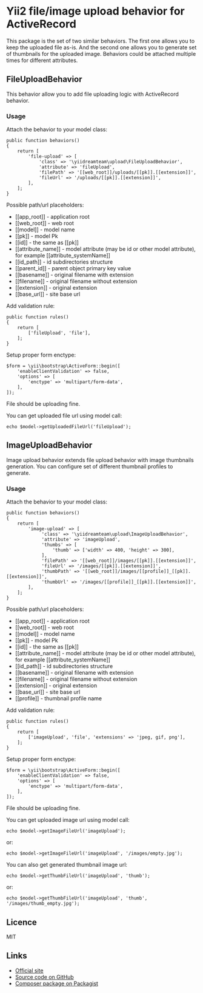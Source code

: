 # Yii2 file/image upload behavior for ActiveRecord #
 
This package is the set of two similar behaviors. The first one allows you to keep the uploaded file as-is.
 And the second one allows you to generate set of thumbnails for the uploaded image. Behaviors could be attached
 multiple times for different attributes.
 
## FileUploadBehavior ##

This behavior allow you to add file uploading logic with ActiveRecord behavior.

### Usage ###
Attach the behavior to your model class:

    public function behaviors()
    {
        return [
            'file-upload' => [
                'class' => '\yiidreamteam\upload\FileUploadBehavior',
                'attribute' => 'fileUpload',
                'filePath' => '[[web_root]]/uploads/[[pk]].[[extension]]',
                'fileUrl' => '/uploads/[[pk]].[[extension]]',
            ],
        ];
    }
    
Possible path/url placeholders:

 * [[app_root]] - application root
 * [[web_root]] - web root
 * [[model]] - model name
 * [[pk]] - model Pk
 * [[id]] - the same as [[pk]]
 * [[attribute_name]] - model attribute (may be id or other model attribute), for example [[attribute_systemName]]
 * [[id_path]] - id subdirectories structure
 * [[parent_id]] - parent object primary key value
 * [[basename]] - original filename with extension
 * [[filename]] - original filename without extension
 * [[extension]] - original extension
 * [[base_url]] - site base url
    
Add validation rule:

    public function rules()
    {
        return [
            ['fileUpload', 'file'],   
        ];
    }
    
Setup proper form enctype:

    $form = \yii\bootstrap\ActiveForm::begin([
        'enableClientValidation' => false,
        'options' => [
            'enctype' => 'multipart/form-data',
        ],
    ]);
    
File should be uploading fine.

You can get uploaded file url using model call:

    echo $model->getUploadedFileUrl('fileUpload');

## ImageUploadBehavior ##

Image upload behavior extends file upload behavior with image thumbnails generation.
You can configure set of different thumbnail profiles to generate.

### Usage ###
Attach the behavior to your model class:

    public function behaviors()
    {
        return [
            'image-upload' => [
                 'class' => '\yiidreamteam\upload\ImageUploadBehavior',
                 'attribute' => 'imageUpload',
                 'thumbs' => [
                     'thumb' => ['width' => 400, 'height' => 300],
                 ],
                 'filePath' => '[[web_root]]/images/[[pk]].[[extension]]',
                 'fileUrl' => '/images/[[pk]].[[extension]]',
                 'thumbPath' => '[[web_root]]/images/[[profile]]_[[pk]].[[extension]]',
                 'thumbUrl' => '/images/[[profile]]_[[pk]].[[extension]]',
            ],
        ];
    }
    
Possible path/url placeholders:

 * [[app_root]] - application root
 * [[web_root]] - web root
 * [[model]] - model name
 * [[pk]] - model Pk
 * [[id]] - the same as [[pk]]
 * [[attribute_name]] - model attribute (may be id or other model attribute), for example [[attribute_systemName]]
 * [[id_path]] - id subdirectories structure
 * [[basename]] - original filename with extension
 * [[filename]] - original filename without extension
 * [[extension]] - original extension
 * [[base_url]] - site base url
 * [[profile]] - thumbnail profile name
    
Add validation rule:

    public function rules()
    {
        return [
            ['imageUpload', 'file', 'extensions' => 'jpeg, gif, png'],   
        ];
    }
    
Setup proper form enctype:

    $form = \yii\bootstrap\ActiveForm::begin([
        'enableClientValidation' => false,
        'options' => [
            'enctype' => 'multipart/form-data',
        ],
    ]);
    
File should be uploading fine.

You can get uploaded image url using model call:

    echo $model->getImageFileUrl('imageUpload');

or:

    echo $model->getImageFileUrl('imageUpload', '/images/empty.jpg');

You can also get generated thumbnail image url:

    echo $model->getThumbFileUrl('imageUpload', 'thumb');

or:
  
    echo $model->getThumbFileUrl('imageUpload', 'thumb', '/images/thumb_empty.jpg');

## Licence ##

MIT
    
## Links ##

* [Official site](http://yiidreamteam.com/yii2/upload-behavior)
* [Source code on GitHub](https://github.com/yii-dream-team/yii2-upload-behavior)
* [Composer package on Packagist](https://packagist.org/packages/yii-dream-team/yii2-upload-behavior)
